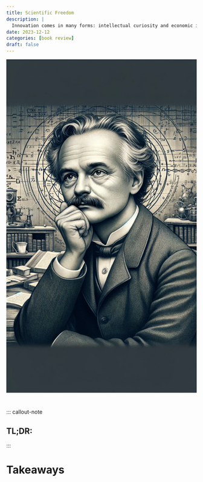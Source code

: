 ```yaml
---
title: Scientific Freedom
description: |
  Innovation comes in many forms: intellectual curiosity and economic incentive 
date: 2023-12-12
categories: [book review]
draft: false
---
```


![](photo.jpeg) 

# 

::: callout-note
## TL;DR: 
:::



# Takeaways

